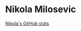 # Nikola Milosevic


[Nikola's GitHub stats](https://github-readme-stats.vercel.app/api?username=nikolamilosevic86&show_icons=true)
